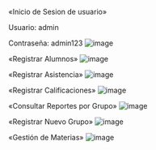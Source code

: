 «Inicio de Sesion de usuario»  

Usuario: admin

Contraseña: admin123
![image](https://github.com/user-attachments/assets/26b340ca-71c5-4f95-b276-3ef26826ddce)

«Registrar Alumnos» 
![image](https://github.com/user-attachments/assets/4dabf40f-94c0-4024-80d2-da5ecd99a057)

«Registrar Asistencia» 
![image](https://github.com/user-attachments/assets/ea963d28-a224-494c-b4ed-d2b7a57c29fd)

«Registrar Calificaciones» 
![image](https://github.com/user-attachments/assets/67c6bf39-878a-4164-bfb0-a96bdd013a22)

«Consultar Reportes por Grupo» 
![image](https://github.com/user-attachments/assets/649715f4-a974-4b35-80fe-e46eec16491e)

«Registrar Nuevo Grupo» 
![image](https://github.com/user-attachments/assets/3b20b0ff-446f-4f7c-bf8e-62556cdcac2f)

«Gestión de Materias» 
![image](https://github.com/user-attachments/assets/5d280608-2e88-4108-a9e8-5298b61ed0ac)
